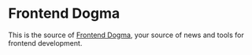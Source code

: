 # Frontend Dogma

This is the source of [Frontend Dogma](https://frontenddogma.com/), your source of news and tools for frontend development.

